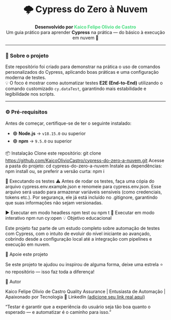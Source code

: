 <h1 align="center">🌩️ <strong>Cypress do Zero à Nuvem</strong></h1>

<p align="center">
  <b>Desenvolvido por <span style="color:#4ade80;">Kaico Felipe Olivio de Castro</span></b><br>
  Um guia prático para aprender <b>Cypress</b> na prática — do básico à execução em nuvem 🚀
</p>

---

### 🧠 Sobre o projeto
Este repositório foi criado para demonstrar na prática o uso de comandos personalizados do Cypress, aplicando boas práticas e uma configuração moderna de testes.  
💡 O foco é mostrar como automatizar testes **E2E (End-to-End)** utilizando o comando customizado `cy.dataTest`, garantindo mais estabilidade e legibilidade nos scripts.

---

### ⚙️ Pré-requisitos
Antes de começar, certifique-se de ter o seguinte instalado:
- 🟢 **Node.js** → `v18.15.0` ou superior  
- 🟣 **npm** → `9.5.0` ou superior

📦 Instalação
Clone este repositório:
git clone https://github.com/KaicoOlivioCastro/cypress-do-zero-a-nuvem.git
Acesse a pasta do projeto:
cd cypress-do-zero-a-nuvem
Instale as dependências:
npm install
ou, se preferir a versão curta:
npm i

🧪 Executando os testes
⚠️ Antes de rodar os testes, faça uma cópia do arquivo cypress.env.example.json e renomeie para cypress.env.json.
Esse arquivo será usado para armazenar variáveis sensíveis (como credenciais, tokens etc.).
Por segurança, ele já está incluído no .gitignore, garantindo que suas informações não sejam versionadas.

▶️ Executar em modo headless
npm test
ou
npm t
🧭 Executar em modo interativo
npm run cy:open
💡 Objetivo educacional

Este projeto faz parte de um estudo completo sobre automação de testes com Cypress, com o intuito de evoluir do nível iniciante ao avançado, cobrindo desde a configuração local até a integração com pipelines e execução em nuvem.

🌟 Apoie este projeto

Se este projeto te ajudou ou inspirou de alguma forma,
deixe uma estrela ⭐ no repositório — isso faz toda a diferença!

💚 Autor

Kaico Felipe Olivio de Castro
Quality Assurance | Entusiasta de Automação | Apaixonado por Tecnologia
📍 LinkedIn
 [(adicione seu link real aqui)](https://www.linkedin.com/in/kaico-felipe-olivio-de-castro-882a8519b/)

“Testar é garantir que a experiência do usuário seja tão boa quanto o esperado — e automatizar é o caminho para isso.”